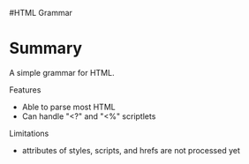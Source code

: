 #HTML Grammar

# Summary

A simple grammar for HTML.  

Features

* Able to parse most HTML
* Can handle "<?" and "<%" scriptlets

Limitations

* attributes of styles, scripts, and hrefs are not processed yet




